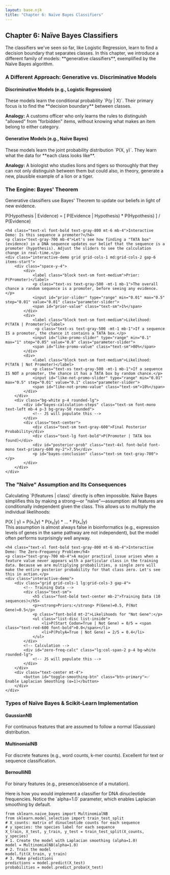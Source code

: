 ```yaml
---
layout: base.njk
title: "Chapter 6: Naïve Bayes Classifiers"
---
```


<!-- Header -->
<div class="bg-gradient-to-r from-yellow-50 to-orange-50 rounded-2xl p-6 mb-8">
    <h2 class="text-2xl font-bold text-gray-800 mb-2">Chapter 6: Naïve Bayes Classifiers</h2>
    <p class="text-gray-700 leading-relaxed">The classifiers we've seen so far, like Logistic Regression, learn to find a decision boundary that separates classes. In this chapter, we introduce a different family of models: **generative classifiers**, exemplified by the Naïve Bayes algorithm.</p>
</div>

<!-- 1. Generative vs. Discriminative -->
<div class="card mb-8">
    <h3 class="text-xl font-bold text-gray-800 mb-4">A Different Approach: Generative vs. Discriminative Models</h3>
    <div class="grid grid-cols-1 md:grid-cols-2 gap-6">
        <div class="bg-blue-50 p-4 rounded-lg border border-blue-200">
            <h4 class="font-semibold text-blue-800">Discriminative Models (e.g., Logistic Regression)</h4>
            <p class="text-sm text-blue-700">These models learn the conditional probability `P(y | X)`. Their primary focus is to find the **decision boundary** between classes.</p>
            <p class="text-sm mt-2"><strong>Analogy:</strong> A customs officer who only learns the rules to distinguish "allowed" from "forbidden" items, without knowing what makes an item belong to either category.</p>
        </div>
        <div class="bg-green-50 p-4 rounded-lg border border-green-200">
            <h4 class="font-semibold text-green-800">Generative Models (e.g., Naïve Bayes)</h4>
            <p class="text-sm text-green-700">These models learn the joint probability distribution `P(X, y)`. They learn what the data for **each class looks like**.</p>
            <p class="text-sm mt-2"><strong>Analogy:</strong> A biologist who studies lions and tigers so thoroughly that they can not only distinguish between them but could also, in theory, generate a new, plausible example of a lion or a tiger.</p>
        </div>
    </div>
</div>

<!-- 2. Bayes' Theorem -->
<div class="card mb-8">
    <h3 class="text-2xl font-bold text-gray-800 mb-4">The Engine: Bayes' Theorem</h3>
    <p class="text-gray-700 mb-4">Generative classifiers use Bayes' Theorem to update our beliefs in light of new evidence.</p>
    <div class="code-block text-center text-lg mb-4">P(Hypothesis | Evidence) = [ P(Evidence | Hypothesis) * P(Hypothesis) ] / P(Evidence)</div>

    <h4 class="text-xl font-bold text-gray-800 mt-6 mb-4">Interactive Demo: Is this sequence a promoter?</h4>
    <p class="text-gray-700 mb-4">Let's see how finding a "TATA box" (evidence) in a DNA sequence updates our belief that the sequence is a promoter (hypothesis). Adjust the sliders to see the calculation change in real-time.</p>
    <div class="interactive-demo grid grid-cols-1 md:grid-cols-2 gap-6 items-start">
        <div class="space-y-4">
            <div>
                <label class="block text-sm font-medium">Prior: P(Promoter)</label>
                <p class="text-xs text-gray-500 -mt-1 mb-1">The overall chance a random sequence is a promoter, before seeing any evidence.</p>
                <input id="prior-slider" type="range" min="0.01" max="0.5" step="0.01" value="0.01" class="parameter-slider">
                <span id="prior-value" class="text-sm">1%</span>
            </div>
            <div>
                <label class="block text-sm font-medium">Likelihood: P(TATA | Promoter)</label>
                 <p class="text-xs text-gray-500 -mt-1 mb-1">If a sequence IS a promoter, the chance it contains a TATA box.</p>
                <input id="like-promo-slider" type="range" min="0.1" max="1" step="0.05" value="0.8" class="parameter-slider">
                <span id="like-promo-value" class="text-sm">80%</span>
            </div>
            <div>
                <label class="block text-sm font-medium">Likelihood: P(TATA | Not Promoter)</label>
                <p class="text-xs text-gray-500 -mt-1 mb-1">If a sequence IS NOT a promoter, the chance it has a TATA box by random chance.</p>
                <input id="like-not-promo-slider" type="range" min="0.01" max="0.5" step="0.01" value="0.1" class="parameter-slider">
                <span id="like-not-promo-value" class="text-sm">10%</span>
            </div>
        </div>
        <div class="bg-white p-4 rounded-lg">
            <div id="bayes-calculation-steps" class="text-sm font-mono text-left mb-4 p-3 bg-gray-50 rounded">
                <!-- JS will populate this -->
            </div>
            <div class="text-center">
                <div class="text-sm text-gray-600">Final Posterior Probability</div>
                <div class="text-lg font-bold">P(Promoter | TATA box found)</div>
                <div id="posterior-prob" class="text-4xl font-bold font-mono text-primary-600 my-2">7.5%</div>
                <p id="bayes-conclusion" class="text-sm text-gray-700"></p>
            </div>
        </div>
    </div>
</div>

<!-- 3. The Naive Assumption & The Zero-Frequency Problem -->
<div class="card mb-8">
    <h3 class="text-2xl font-bold text-gray-800 mb-4">The "Naïve" Assumption and Its Consequences</h3>
    <p class="text-gray-700 mb-4">Calculating `P(features | class)` directly is often impossible. Naïve Bayes simplifies this by making a strong—or "naïve"—assumption: all features are conditionally independent given the class. This allows us to multiply the individual likelihoods:</p>
    <div class="code-block text-center">P(X | y) = P(x₁|y) * P(x₂|y) * ... * P(xₙ|y)</div>
    <div class="highlight mt-4">This assumption is almost always false in bioinformatics (e.g., expression levels of genes in the same pathway are not independent), but the model often performs surprisingly well anyway.</div>

    <h4 class="text-xl font-bold text-gray-800 mt-6 mb-4">Interactive Demo: The Zero-Frequency Problem</h4>
    <p class="text-gray-700 mb-4">A major practical issue arises when a feature value never appears with a particular class in the training data. Because we are multiplying probabilities, a single zero will make the entire posterior probability for that class zero. Let's see this in action.</p>
    <div class="interactive-demo">
        <div class="grid grid-cols-1 lg:grid-cols-3 gap-4">
            <!-- Training Data -->
            <div class="text-sm">
                <h5 class="font-bold text-center mb-2">Training Data (10 sequences)</h5>
                <p><strong>Priors:</strong> P(Gene)=0.5, P(Not Gene)=0.5</p>
                <p class="font-bold mt-2">Likelihoods for "Not Gene":</p>
                <ul class="list-disc list-inside">
                    <li>P(Start Codon=True | Not Gene) = 0/5 = <span class="text-red-600 font-bold">0.0</span></li>
                    <li>P(PolyA=True | Not Gene) = 2/5 = 0.4</li>
                </ul>
            </div>
            <!-- Calculation -->
            <div id="zero-freq-calc" class="lg:col-span-2 p-4 bg-white rounded-lg">
                <!-- JS will populate this -->
            </div>
        </div>
        <div class="text-center mt-4">
            <button id="toggle-smoothing-btn" class="btn-primary">✅ Enable Laplacian Smoothing (α=1)</button>
        </div>
    </div>
</div>

<!-- 4. Types of Naive Bayes & Implementation -->
<div class="card mb-8">
    <h3 class="text-xl font-bold text-gray-800 mb-4">Types of Naïve Bayes & Scikit-Learn Implementation</h3>
    <div class="grid grid-cols-1 md:grid-cols-3 gap-4 mb-6 text-sm">
        <div class="bg-gray-100 p-3 rounded-lg">
            <h4 class="font-semibold">GaussianNB</h4>
            <p>For continuous features that are assumed to follow a normal (Gaussian) distribution.</p>
        </div>
        <div class="bg-gray-100 p-3 rounded-lg">
            <h4 class="font-semibold">MultinomialNB</h4>
            <p>For discrete features (e.g., word counts, k-mer counts). Excellent for text or sequence classification.</p>
        </div>
        <div class="bg-gray-100 p-3 rounded-lg">
            <h4 class="font-semibold">BernoulliNB</h4>
            <p>For binary features (e.g., presence/absence of a mutation).</p>
        </div>
    </div>
    <p class="text-gray-700 mb-4">Here is how you would implement a classifier for DNA dinucleotide frequencies. Notice the `alpha=1.0` parameter, which enables Laplacian smoothing by default.</p>
    <div class="code-block">
<pre><code class="language-python">from sklearn.naive_bayes import MultinomialNB
from sklearn.model_selection import train_test_split
# X_counts: matrix of dinucleotide counts for each sequence
# y_species: the species label for each sequence
X_train, X_test, y_train, y_test = train_test_split(X_counts, y_species)
# 1. Create the model with Laplacian smoothing (alpha=1.0)
model = MultinomialNB(alpha=1.0)
# 2. Train the model
model.fit(X_train, y_train)
# 3. Make predictions
predictions = model.predict(X_test)
probabilities = model.predict_proba(X_test)</code></pre>
</div>
</div>

<script>
document.addEventListener('DOMContentLoaded', () => {
    // --- 2. BAYES THEOREM DEMO ---
    const priorSlider = document.getElementById('prior-slider');
    const likePromoSlider = document.getElementById('like-promo-slider');
    const likeNotPromoSlider = document.getElementById('like-not-promo-slider');
    const bayesCalcDiv = document.getElementById('bayes-calculation-steps');

    function updateBayesCalc() {
        // Get values
        const pPromo = parseFloat(priorSlider.value);
        const pNotPromo = 1 - pPromo;
        const pTataGivenPromo = parseFloat(likePromoSlider.value);
        const pTataGivenNotPromo = parseFloat(likeNotPromoSlider.value);

        // Update slider value displays
        document.getElementById('prior-value').textContent = `${(pPromo * 100).toFixed(0)}%`;
        document.getElementById('like-promo-value').textContent = `${(pTataGivenPromo * 100).toFixed(0)}%`;
        document.getElementById('like-not-promo-value').textContent = `${(pTataGivenNotPromo * 100).toFixed(0)}%`;

        // --- Perform Calculations ---
        // 1. Calculate P(TATA) - the evidence
        const pTata = (pTataGivenPromo * pPromo) + (pTataGivenNotPromo * pNotPromo);
        
        // 2. Calculate P(Promo|TATA) - the posterior
        const numerator = pTataGivenPromo * pPromo;
        const pPromoGivenTata = numerator / pTata;

        // --- Update Calculation Steps Display ---
        bayesCalcDiv.innerHTML = `
            <p class="font-bold border-b pb-1 mb-1">Calculation Breakdown:</p>
            <p>1. Find P(TATA) (the evidence):</p>
            <p class="pl-2 text-gray-600">P(TATA|P)*P(P) + P(TATA|~P)*P(~P)</p>
            <p class="pl-2">= (${pTataGivenPromo.toFixed(2)} * ${pPromo.toFixed(2)}) + (${pTataGivenNotPromo.toFixed(2)} * ${pNotPromo.toFixed(2)})</p>
            <p class="pl-2">= <span class="font-bold text-blue-600">${pTata.toFixed(4)}</span></p>
            <p class="mt-2">2. Calculate Posterior:</p>
            <p class="pl-2 text-gray-600">(P(TATA|P) * P(P)) / P(TATA)</p>
            <p class="pl-2">= (${pTataGivenPromo.toFixed(2)} * ${pPromo.toFixed(2)}) / ${pTata.toFixed(4)}</p>
            <p class="pl-2">= ${numerator.toFixed(4)} / ${pTata.toFixed(4)} = <span class="font-bold text-green-600">${pPromoGivenTata.toFixed(4)}</span></p>
        `;

        // --- Update Final Result ---
        document.getElementById('posterior-prob').textContent = `${(pPromoGivenTata * 100).toFixed(1)}%`;
        document.getElementById('bayes-conclusion').textContent = `Finding a TATA box updated our belief from a prior of ${(pPromo * 100).toFixed(1)}% to a posterior of ${(pPromoGivenTata * 100).toFixed(1)}%.`;
    }
    [priorSlider, likePromoSlider, likeNotPromoSlider].forEach(s => s.addEventListener('input', updateBayesCalc));
    updateBayesCalc();


    // --- 3. ZERO FREQUENCY DEMO ---
    const toggleSmoothingBtn = document.getElementById('toggle-smoothing-btn');
    const calcDiv = document.getElementById('zero-freq-calc');
    let smoothingEnabled = false;

    function updateZeroFreqCalc() {
        if (smoothingEnabled) {
            toggleSmoothingBtn.textContent = '❌ Disable Laplacian Smoothing';
            toggleSmoothingBtn.classList.remove('btn-primary');
            toggleSmoothingBtn.classList.add('btn-secondary');
            calcDiv.innerHTML = `
                <h5 class="font-bold text-center mb-2">Classify: (Start Codon=True, PolyA=True)</h5>
                <p class="font-semibold text-green-700">With Smoothing (α=1)</p>
                <div class="text-sm font-mono mt-2">
                    <p>P(Not Gene | X) ∝ P(Not Gene) * P(Start=T|Not Gene) * P(PolyA=T|Not Gene)</p>
                    <p class="ml-4">= 0.5 * <span class="bg-green-200 p-1 rounded">(0+1)/(5+1*2)</span> * (2+1)/(5+1*2)</p>
                    <p class="ml-4">= 0.5 * 0.143 * 0.429 = <span class="font-bold">0.0307</span></p>
                </div>
                <div class="text-sm font-mono mt-2">
                    <p>P(Gene | X) ∝ P(Gene) * P(Start=T|Gene) * P(PolyA=T|Gene)</p>
                    <p class="ml-4">= 0.5 * (4/5) * (2/5) = <span class="font-bold">0.16</span></p>
                </div>
                <p class="text-center mt-3 font-bold text-lg text-green-700">Verdict: Classify as "Gene"</p>
            `;
        } else {
            toggleSmoothingBtn.textContent = '✅ Enable Laplacian Smoothing (α=1)';
            toggleSmoothingBtn.classList.remove('btn-secondary');
            toggleSmoothingBtn.classList.add('btn-primary');
            calcDiv.innerHTML = `
                <h5 class="font-bold text-center mb-2">Classify: (Start Codon=True, PolyA=True)</h5>
                <p class="font-semibold text-red-700">Without Smoothing</p>
                <div class="text-sm font-mono mt-2">
                    <p>P(Not Gene | X) ∝ P(Not Gene) * P(Start=T|Not Gene) * P(PolyA=T|Not Gene)</p>
                    <p class="ml-4">= 0.5 * <span class="bg-red-200 p-1 rounded">0.0</span> * 0.4 = <span class="font-bold text-red-600">0.0</span></p>
                </div>
                <div class="text-sm font-mono mt-2">
                    <p>P(Gene | X) ∝ P(Gene) * P(Start=T|Gene) * P(PolyA=T|Gene)</p>
                    <p class="ml-4">= 0.5 * (4/5) * (2/5) = <span class="font-bold">0.16</span></p>
                </div>
                <p class="text-center mt-3 font-bold text-lg text-red-700">Verdict: Impossible to be "Not Gene"</p>
            `;
        }
    }

    toggleSmoothingBtn.addEventListener('click', () => {
        smoothingEnabled = !smoothingEnabled;
        updateZeroFreqCalc();
    });
    updateZeroFreqCalc();
});
</script>